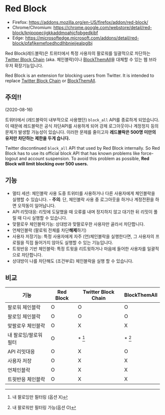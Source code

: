 # Red Block

- Firefox: https://addons.mozilla.org/en-US/firefox/addon/red-block/
- Chrome/Chromium: https://chrome.google.com/webstore/detail/red-block/knjpopecjigkkaddmoahjcfpbgedkibf
- Edge: https://microsoftedge.microsoft.com/addons/detail/red-block/pfafjkemefoedhcdlhbniejjealpglbj

Red Block(레드블락)은 트위터에서 특정 사용자의 팔로워를 일괄적으로 차단하는 [Twitter Block Chain](https://github.com/satsukitv/twitter-block-chain) (aka. 체인블락)이나 [BlockThemAll](https://github.com/u1-liquid/BlockThemAll)을 대체할 수 있는 웹 브라우저 확장기능입니다.

Red Block is an extension for blocking users from Twitter. It is intended to replace [Twitter Block Chain](https://github.com/satsukitv/twitter-block-chain) or [BlockThemAll](https://github.com/u1-liquid/BlockThemAll).

## 주의!!

(2020-08-16)

트위터에서 (레드블락이 내부적으로 사용했던) `block_all` API를 종료하게 되었습니다. 이 때문에 레드블락은 공식 차단API를 사용하게 되어 강제 로그아웃이나 계정정지 등의 문제가 발생할 가능성이 있습니다. 이러한 문제를 줄이고자 **레드블락은 500명 미만의 유저만 차단하는 제한을 두게 습니다.**

Twitter discontinued `block_all` API that used by Red Block internally. So Red Block has to use its official block API that has known problems like force-logout and account suspension. To avoid this problem as possible, **Red Block will limit blocking over 500 users.**

## 기능

- 멀티 세션: 체인블락 사용 도중 트위터를 사용하거나 다른 사용자에게 체인블락을 실행할 수 있습니다. - **주의**: 단, 체인블락 사용 중 로그아웃을 하거나 계정전환을 하면 오작동이 일어납니다.
- API 리밋대응: 리밋에 도달했을 때 오류를 내며 정지하지 않고 대기한 뒤 리밋이 풀릴 때 다시 실행할 수 있습니다.
- 맞팔로우 체인블락기능: 상대방과 맞팔로우한 사용자만 골라서 차단합니다.
- 언체인블락 (팔로워 전체를 차단**해제**하기)
- 사용자 저장기능: 특정 사용자에게 자주 (언)체인블락을 실행한다면, 그 사용자의 프로필을 직접 들어가지 않아도 실행할 수 있는 기능입니다.
- 트윗반응 기반 체인블락: 특정 트윗을 리트윗하거나 마음에 들어한 사용자를 일괄적으로 차단합니다.
- 상대방이 나를 차단해도 (조건부로) 체인블락을 실행 할 수 있습니다.

## 비교

| 기능                  | Red Block | Twitter Block Chain | BlockThemAll |
| --------------------- | --------- | ------------------- | ------------ |
| 팔로워 체인블락       | O         | O                   | O            |
| 팔로잉 체인블락       | O         | O                   | O            |
| 맞팔로우 체인블락     | O         | X                   | X            |
| 내 팔로잉/팔로워 필터 | O         | \* [^1]             | \* [^2]      |
| API 리밋대응          | O         | X                   | O            |
| 사용자 저장           | O         | X                   | X            |
| 언체인블락            | O         | X                   | X            |
| 트윗반응 체인블락     | O         | X                   | X            |

[^1]: 내 팔로잉만 필터링 (옵션 X)
[^2]: 내 팔로워만 필터링 가능(옵션 O)
